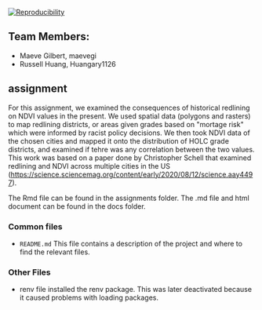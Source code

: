 [![Reproducibility](https://github.com/espm-157/spatial-russell-maeve/actions/workflows/main.yml/badge.svg)](https://github.com/espm-157/spatial-russell-maeve/actions/workflows/main.yml)


## Team Members:

- Maeve Gilbert, maevegi
- Russell Huang, Huangary1126


## assignment
For this assignment, we examined the consequences of historical redlining on NDVI values in the present. We used spatial data (polygons and rasters) to map redlining districts, or areas given grades based on "mortage risk" which were informed by racist policy decisions. We then took NDVI data of the chosen cities and mapped it onto the distribution of HOLC grade districts, and examined if tehre was any correlation between the two values. This work was based on a paper done by Christopher Schell that examined redlining and NDVI across multiple cities in the US (https://science.sciencemag.org/content/early/2020/08/12/science.aay4497). 

The Rmd file can be found in the assignments folder. The .md file and html document can be found in the docs folder. 


### Common files

- `README.md` This file contains a description of the project and where to find the relevant files.   

### Other Files
- renv file installed the renv package. This was later deactivated because it caused problems with loading packages. 






